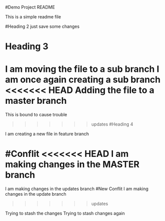 #Demo Project README

This is a simple readme file 

#Heading 2
just save some changes 

# Heading 3
I am moving the file to a sub branch
I am once again creating a sub branch
<<<<<<< HEAD
Adding the file to a master branch
=======
This is bound to cause trouble
>>>>>>> updates
#Heading 4

I am creating a new file in feature branch

#Conflit
<<<<<<< HEAD
I am making changes in the MASTER branch 
=======
I am making changes in the updates branch 
#New Conflit
I am making changes in the update branch
>>>>>>> updates

Trying to stash the changes 
Trying to stash changes again 
